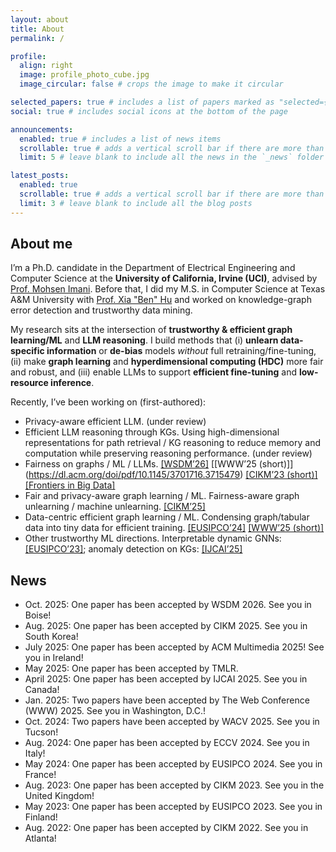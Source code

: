 ```yaml
---
layout: about
title: About
permalink: /

profile:
  align: right
  image: profile_photo_cube.jpg
  image_circular: false # crops the image to make it circular

selected_papers: true # includes a list of papers marked as "selected={true}"
social: true # includes social icons at the bottom of the page

announcements:
  enabled: true # includes a list of news items
  scrollable: true # adds a vertical scroll bar if there are more than 3 news items
  limit: 5 # leave blank to include all the news in the `_news` folder

latest_posts:
  enabled: true
  scrollable: true # adds a vertical scroll bar if there are more than 3 new posts items
  limit: 3 # leave blank to include all the blog posts
---
```

## About me

I’m a Ph.D. candidate in the Department of Electrical Engineering and Computer Science at the **University of California, Irvine (UCI)**, advised by [Prof. Mohsen Imani](http://www.mohsenimani.com/). Before that, I did my M.S. in Computer Science at Texas A&M University with [Prof. Xia "Ben" Hu](https://cs.rice.edu/~xh37/index.html) and worked on knowledge-graph error detection and trustworthy data mining.

My research sits at the intersection of **trustworthy & efficient graph learning/ML** and **LLM reasoning**. I build methods that (i) **unlearn data-specific information** or **de-bias** models *without* full retraining/fine-tuning, (ii) make **graph learning** and **hyperdimensional computing (HDC)** more fair and robust, and (iii) enable LLMs to support **efficient fine-tuning** and **low-resource inference**.

Recently, I’ve been working on (first-authored):

- Privacy-aware efficient LLM. (under review)
- Efficient LLM reasoning through KGs. Using high-dimensional representations for path retrieval / KG reasoning to reduce memory and computation while preserving reasoning performance. (under review)
- Fairness on graphs / ML / LLMs. [\[WSDM’26\]](https://yezil3.github.io/) [\[WWW’25 (short)\]] (https://dl.acm.org/doi/pdf/10.1145/3701716.3715479) [\[CIKM’23 (short)\]](https://dl.acm.org/doi/pdf/10.1145/3583780.3615176) [\[Frontiers in Big Data\]](https://www.frontiersin.org/journals/big-data/articles/10.3389/fdata.2024.1489306/full)
- Fair and privacy-aware graph learning / ML. Fairness-aware graph unlearning / machine unlearning. [\[CIKM’25\]](https://yezil3.github.io/)
- Data-centric efficient graph learning / ML. Condensing graph/tabular data into tiny data for efficient training. [\[EUSIPCO’24\]](https://ieeexplore.ieee.org/stamp/stamp.jsp?tp=&arnumber=10715024) [\[WWW’25 (short)\]](https://dl.acm.org/doi/pdf/10.1145/3701716.3715566)
- Other trustworthy ML directions. Interpretable dynamic GNNs: [\[EUSIPCO’23\]](https://ieeexplore.ieee.org/stamp/stamp.jsp?tp=&arnumber=10289852); anomaly detection on KGs: [\[IJCAI’25\]](https://ijcai-preprints.s3.us-west-1.amazonaws.com/2025/8064.pdf)

## News

- Oct. 2025: One paper has been accepted by WSDM 2026. See you in Boise!
- Aug. 2025: One paper has been accepted by CIKM 2025. See you in South Korea!
- July 2025: One paper has been accepted by ACM Multimedia 2025! See you in Ireland!
- May 2025: One paper has been accepted by TMLR.
- April 2025: One paper has been accepted by IJCAI 2025. See you in Canada!
- Jan. 2025: Two papers have been accepted by The Web Conference (WWW) 2025. See you in Washington, D.C.!
- Oct. 2024: Two papers have been accepted by WACV 2025. See you in Tucson!
- Aug. 2024: One paper has been accepted by ECCV 2024. See you in Italy!
- May 2024: One paper has been accepted by EUSIPCO 2024. See you in France!
- Aug. 2023: One paper has been accepted by CIKM 2023. See you in the United Kingdom!
- May 2023: One paper has been accepted by EUSIPCO 2023. See you in Finland!
- Aug. 2022: One paper has been accepted by CIKM 2022. See you in Atlanta!


